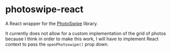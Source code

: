 # photoswipe-react

A React wrapper for the [PhotoSwipe](https://github.com/dimsemenov/PhotoSwipe) library.

It currently does not allow for a custom implementation of the grid of photos because I think in order to make this work, I will have to implement React context to pass the `openPhotoswipe()` prop down.